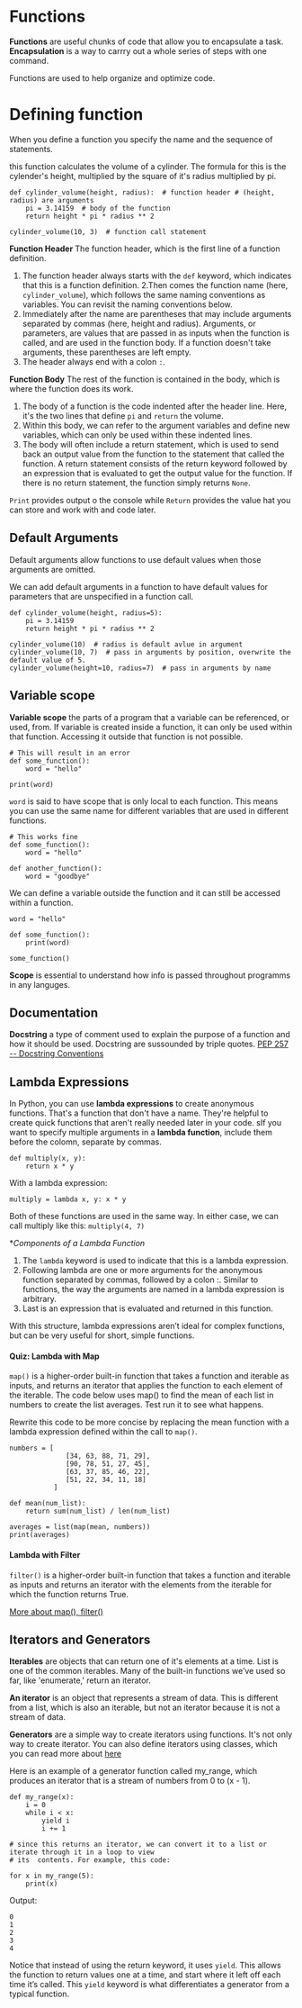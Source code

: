 # Functions

**Functions** are useful chunks of code that allow you to encapsulate a task. 
**Encapsulation** is a way to carrry out a whole series of steps with one command.

Functions are used to help organize and optimize code.

# Defining function

When you define a function you specify the name and the sequence of statements.

this function calculates the volume of a cylinder. The formula for this is the cylender's height, multiplied by the square of it's radius multiplied by pi.
```
def cylinder_volume(height, radius):  # function header # (height, radius) are arguments
    pi = 3.14159  # body of the function
    return height * pi * radius ** 2

cylinder_volume(10, 3)  # function call statement
```

**Function Header**
The function header, which is the first line of a function definition.

1. The function header always starts with the `def` keyword, which indicates that this is a function definition.
2.Then comes the function name (here, `cylinder_volume`), which follows the same naming conventions as variables. You can revisit the naming conventions below.
3. Immediately after the name are parentheses that may include arguments separated by commas (here, height and radius). Arguments, or parameters, are values that are passed in as inputs when the function is called, and are used in the function body. If a function doesn't take arguments, these parentheses are left empty.
4. The header always end with a colon `:`.


**Function Body**
The rest of the function is contained in the body, which is where the function does its work.

1. The body of a function is the code indented after the header line. Here, it's the two lines that define `pi` and `return` the volume.
2. Within this body, we can refer to the argument variables and define new variables, which can only be used within these indented lines.
3. The body will often include a return statement, which is used to send back an output value from the function to the statement that called the function. A return statement consists of the return keyword followed by an expression that is evaluated to get the output value for the function. If there is no return statement, the function simply returns `None`.

`Print` provides output o the console while `Return` provides the value hat you can store and work with and code later. 


## Default Arguments

Default arguments allow functions to use default values when those arguments are omitted.

We can add default arguments in a function to have default values for parameters that are unspecified in a function call.

```
def cylinder_volume(height, radius=5):
    pi = 3.14159
    return height * pi * radius ** 2

cylinder_volume(10)  # radius is default avlue in argument
cylinder_volume(10, 7)  # pass in arguments by position, overwrite the default value of 5.
cylinder_volume(height=10, radius=7)  # pass in arguments by name
```

## Variable scope

**Variable scope** the parts of a program that a variable can be referenced, or used, from.
If variable is created inside a function, it can only be used within that function. Accessing it outside that function is not possible. 

```
# This will result in an error
def some_function():
    word = "hello"

print(word)
```

`word` is said to have scope that is only local to each function. This means you can use the same name for different variables that are used in different functions.
```
# This works fine
def some_function():
    word = "hello"

def another_function():
    word = "goodbye"
```

We can define a variable outside the function and it can still be accessed within a function.

```
word = "hello"

def some_function():
    print(word)

some_function()
```

**Scope** is essential to understand how info is passed throughout programms in any languges.

## Documentation

**Docstring** a type of comment used to explain the purpose of a function and how it should be used.
Docstring are sussounded by triple quotes. 
  [PEP 257 -- Docstring Conventions](https://www.python.org/dev/peps/pep-0257/)


## Lambda Expressions

In Python, you can use **lambda expressions** to create anonymous functions. That's a function that don't have a name. They're helpful to create quick functions that aren't really needed later in your code.
sIf you want to specify multiple arguments in a **lambda function**, include them before the colomn, separate by commas.

```
def multiply(x, y):
    return x * y
``` 
With a lambda expression:

```
multiply = lambda x, y: x * y
```

Both of these functions are used in the same way. In either case, we can call multiply like this:
`multiply(4, 7)`

**Components of a Lambda Function*
1. The `lambda` keyword is used to indicate that this is a lambda expression.
2. Following lambda are one or more arguments for the anonymous function separated by commas, followed by a colon :. Similar to functions, the way the arguments are named in a lambda expression is arbitrary.
3. Last is an expression that is evaluated and returned in this function.

With this structure, lambda expressions aren’t ideal for complex functions, but can be very useful for short, simple functions.

#### Quiz: Lambda with Map
`map()` is a higher-order built-in function that takes a function and iterable as inputs, and returns an iterator that applies the function to each element of the iterable. The code below uses map() to find the mean of each list in numbers to create the list averages. Test run it to see what happens.

Rewrite this code to be more concise by replacing the mean function with a lambda expression defined within the call to `map()`.

```
numbers = [
              [34, 63, 88, 71, 29],
              [90, 78, 51, 27, 45],
              [63, 37, 85, 46, 22],
              [51, 22, 34, 11, 18]
           ]

def mean(num_list):
    return sum(num_list) / len(num_list)

averages = list(map(mean, numbers))
print(averages)
```

#### Lambda with Filter
`filter()` is a higher-order built-in function that takes a function and iterable as inputs and returns an iterator with the elements from the iterable for which the function returns True.

[More about map(), filter()](https://www.programiz.com/python-programming/anonymous-function)


## Iterators and Generators

**Iterables** are objects that can return one of it's elements at a time. List is one of the common iterables. Many of the built-in functions we’ve used so far, like 'enumerate,' return an iterator.

**An iterator** is an object that represents a stream of data. This is different from a list, which is also an iterable, but not an iterator because it is not a stream of data.

**Generators** are a simple way to create iterators using functions. It's not only way to create iterator. You can also define iterators using classes, which you can read more about [here](https://docs.python.org/3/tutorial/classes.html#iterators)

Here is an example of a generator function called my_range, which produces an iterator that is a stream of numbers from 0 to (x - 1).
```
def my_range(x):
    i = 0
    while i < x:
        yield i
        i += 1

# since this returns an iterator, we can convert it to a list or iterate through it in a loop to view 
# its  contents. For example, this code:

for x in my_range(5):
    print(x)
```
Output:
```
0
1
2
3
4
```

Notice that instead of using the return keyword, it uses `yield`. This allows the function to return values one at a time, and start where it left off each time it’s called. This `yield` keyword is what differentiates a generator from a typical function.

